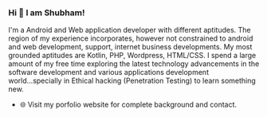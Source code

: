 ### Hi 👋 I am Shubham!

<!--
**shubhamp98/shubhamp98** is a ✨ _special_ ✨ repository because its `README.md` (this file) appears on your GitHub profile.

Here are some ideas to get you started:

- 🔭 I’m currently working on ...
- 🌱 I’m currently learning ...
- 👯 I’m looking to collaborate on ...
- 🤔 I’m looking for help with ...
- 💬 Ask me about ...
- 📫 How to reach me: ...
- 😄 Pronouns: ...
- ⚡ Fun fact: ...
-->

I'm a Android and Web application developer with different aptitudes. The region of my experience incorporates, however not constrained to android and web development, support, internet business developments. My most grounded aptitudes are Kotlin, PHP, Wordpress, HTML/CSS. I spend a large amount of my free time exploring the latest technology advancements in the software development and various applications development world...specially in Ethical hacking (Penetration Testing) to learn something new.

<!--
- 👨 Know more about me at Sourcerer
-->
- 🌐 Visit my porfolio website for complete background and contact.
